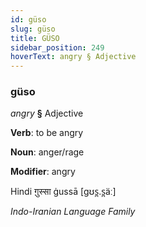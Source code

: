 ```yaml
---
id: güso
slug: güso
title: GÜSO
sidebar_position: 249
hoverText: angry § Adjective
---
```


### güso

*angry* **§** Adjective

**Verb**: to be angry

**Noun**: anger/rage

**Modifier**: angry

Hindi ग़ुस्सा ġussā [ɡʊs̪.s̪äː]

*Indo-Iranian Language Family*